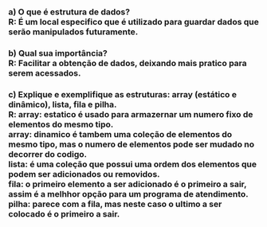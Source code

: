 <h3>a) O que é estrutura de dados?<br> 
R: É um local especifico que é utilizado para guardar dados que serão manipulados futuramente.
<h3>b) Qual sua importância?<br>  
R: Facilitar a obtenção de dados, deixando mais pratico para serem acessados.  
<h3>c) Explique e exemplifique as estruturas: array (estático e dinâmico), lista, fila e pilha.<br>  
R: array: estatico é usado para armazernar um numero fixo de elementos do mesmo tipo.<br>  
   array: dinamico é tambem uma coleção de elementos do mesmo tipo, mas o numero de elementos pode ser mudado no decorrer do codigo.<br>  
   lista: é uma coleção que possui uma ordem dos elementos que podem ser adicionados ou removidos.<br>  
   fila: o primeiro elemento a ser adicionado é o primeiro a sair, assim é a melhhor opção para um programa de atendimento.<br>  
   pilha: parece com a fila, mas neste caso o ultimo a ser colocado é o primeiro a sair.
   
